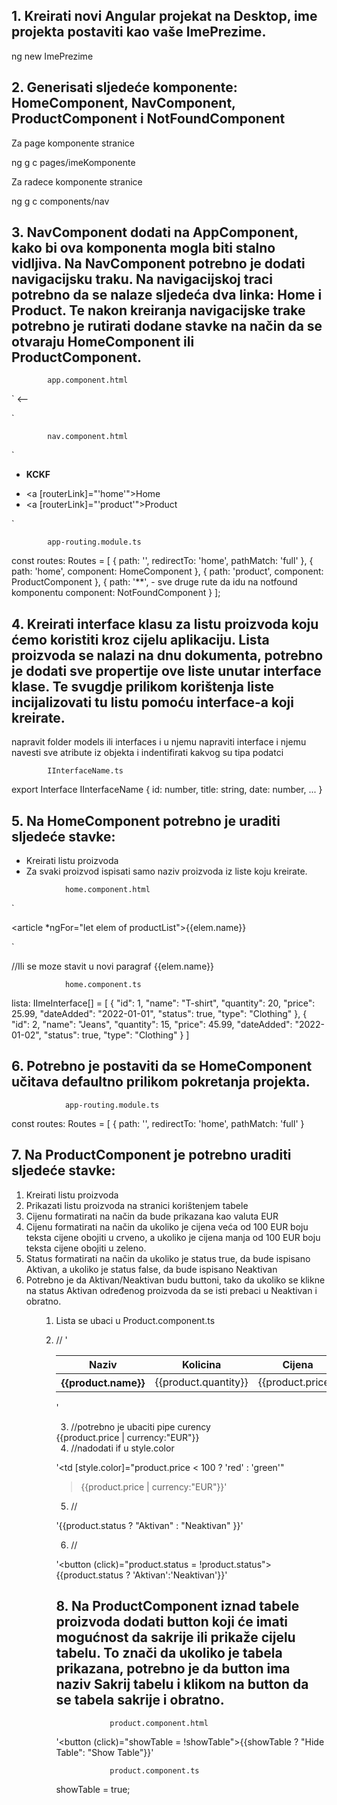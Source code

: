 <h2>1. Kreirati novi Angular projekat na Desktop, ime projekta postaviti kao vaše ImePrezime.</h2>

<p color="lightgreen">ng new ImePrezime</p>

<h2>2. Generisati sljedeće komponente: HomeComponent, NavComponent, ProductComponent i NotFoundComponent</h2>

Za page komponente stranice
<p color="lightgreen">ng g c pages/imeKomponente</p>

Za radece komponente stranice
<p color="lightgreen">ng g c components/nav</p>


<h2>3. NavComponent dodati na AppComponent, kako bi ova komponenta mogla biti stalno vidljiva. Na NavComponent potrebno je dodati navigacijsku traku. Na navigacijskoj traci potrebno da se nalaze sljedeća dva linka: Home i Product. Te nakon kreiranja navigacijske trake potrebno je rutirati dodane stavke na način da se otvaraju HomeComponent ili ProductComponent.</h2>

            app.component.html

`<app-nav></app-nav>   <--
<main class="container">
  <router-outlet></router-outlet>
</main>`


            nav.component.html

`<nav>
    <ul>
        <li><strong>KCKF</strong></li>
    </ul>
    <ul>
        <li><a [routerLink]="'home'">Home</a></li>
        <li><a [routerLink]="'product'">Product</a></li>
    </ul>
</nav>`


            app-routing.module.ts

const routes: Routes = [
  {
    path: '',
    redirectTo: 'home',
    pathMatch: 'full'
  },
  {
    path: 'home', 
    component: HomeComponent
  },
  {
    path: 'product',
    component: ProductComponent
  },
  {
    path: '**', - sve druge rute da idu na notfound komponentu
    component: NotFoundComponent
  }
];


<h2>4. Kreirati interface klasu za listu proizvoda koju ćemo koristiti kroz cijelu aplikaciju. Lista proizvoda se nalazi na dnu dokumenta, potrebno je dodati sve propertije ove liste unutar interface klase. Te svugdje prilikom korištenja liste incijalizovati tu listu pomoću interface-a koji kreirate.</h2>

napravit folder models ili interfaces i u njemu napraviti interface i njemu navesti sve atribute iz objekta i indentifirati kakvog
su tipa podatci

            IInterfaceName.ts

export Interface IInterfaceName {
    id: number,
    title: string,
    date: number,
    ...
}

<h2>5. Na HomeComponent potrebno je uraditi sljedeće stavke:</h2>
<ul>
    <li>Kreirati listu proizvoda</li>
    <li>Za svaki proizvod ispisati samo naziv proizvoda iz liste koju kreirate.</li>
</ul>

                home.component.html

`<div>
    <article *ngFor="let elem of productList">{{elem.name}}</article>
</div>`

//Ili se moze stavit u novi paragraf {{elem.name}}

                home.component.ts

lista: IImeInterface[] = [
    {
        "id": 1,
        "name": "T-shirt",
        "quantity": 20,
        "price": 25.99,
        "dateAdded": "2022-01-01",
        "status": true,
        "type": "Clothing"
    },
    {
        "id": 2,
        "name": "Jeans",
        "quantity": 15,
        "price": 45.99,
        "dateAdded": "2022-01-02",
        "status": true,
        "type": "Clothing"
    }
]

<h2>6. Potrebno je postaviti da se HomeComponent učitava defaultno prilikom pokretanja projekta.</h2>

                app-routing.module.ts

const routes: Routes = [
  {
    path: '',
    redirectTo: 'home',
    pathMatch: 'full'
  }

<h2>7. Na ProductComponent je potrebno uraditi sljedeće stavke:</h2>
<ol>
<li>Kreirati listu proizvoda</li>
<li>Prikazati listu proizvoda na stranici korištenjem tabele</li>
<li>Cijenu formatirati na način da bude prikazana kao valuta EUR</li>
<li>Cijenu formatirati na način da ukoliko je cijena veća od 100 EUR boju teksta cijene obojiti u crveno, a ukoliko je cijena manja od 100 EUR boju teksta cijene obojiti u zeleno.</li>
<li>Status formatirati na način da ukoliko je status true, da bude ispisano Aktivan, a ukoliko je status false, da bude ispisano Neaktivan</li>
<li>Potrebno je da Aktivan/Neaktivan budu buttoni, tako da ukoliko se klikne na status Aktivan određenog proizvoda da se isti prebaci u Neaktivan i obratno.</li>
<ol>

1. Lista se ubaci u Product.component.ts

2. //
'<table>
    <thead>
      <tr>
        <th>Naziv</th>
        <th>Kolicina</th>
        <th>Cijena</th>
        <th>Status</th>
        <th>Kategorija</th>
      </tr>
    </thead>
    <tbody>
      <tr *ngFor="let product of productList">
        <th>{{product.name}}</th>
        <td>{{product.quantity}}</td>
        <td>{{product.price}}</td>
        <td>{{product.status}}</td>
        <td>{{product.type}}</td>
      </tr>
    </tbody>
</table>'

3. //potrebno je ubaciti pipe curency

<td>{{product.price | currency:"EUR"}}</td>


4. //nadodati if u style.color

'<td [style.color]="product.price < 100 ? 'red' : 'green'"
>{{product.price | currency:"EUR"}}</td>'


5. //

'<td>{{product.status ? "Aktivan" : "Neaktivan" }}</td>'


6. //

'<button (click)="product.status = !product.status">{{product.status ? 'Aktivan':'Neaktivan'}}</button>'


<h2>8. Na ProductComponent iznad tabele proizvoda dodati button koji će imati mogućnost da sakrije ili prikaže cijelu tabelu. To znači da ukoliko je tabela prikazana, potrebno je da button ima naziv Sakrij tabelu i klikom na button da se tabela sakrije i obratno.</h2>

                product.component.html

'<button (click)="showTable = !showTable">{{showTable ? "Hide Table": "Show Table"}}</button>'

                product.component.ts

showTable = true;




